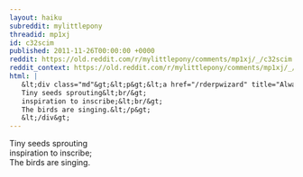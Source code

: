 ```yaml
---
layout: haiku
subreddit: mylittlepony
threadid: mp1xj
id: c32scim
published: 2011-11-26T00:00:00 +0000
reddit: https://old.reddit.com/r/mylittlepony/comments/mp1xj/_/c32scim
reddit_context: https://old.reddit.com/r/mylittlepony/comments/mp1xj/_/c32scim?context=3
html: |
   &lt;div class="md"&gt;&lt;p&gt;&lt;a href="/rderpwizard" title="Always Seeking To / Discover Moments Written / Upon Paper Bags"&gt;&lt;/a&gt; 
   Tiny seeds sprouting&lt;br/&gt;
   inspiration to inscribe;&lt;br/&gt;
   The birds are singing.&lt;/p&gt;
   &lt;/div&gt;
---
```


[](/rderpwizard "Always Seeking To / Discover Moments Written / Upon Paper Bags") 
Tiny seeds sprouting  
inspiration to inscribe;  
The birds are singing.